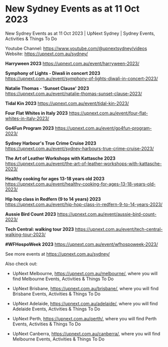 # New Sydney Events as at 11 Oct 2023
New Sydney Events as at 11 Oct 2023 | UpNext Sydney | Sydney Events, Activities &amp; Things To Do

Youtube Channel: https://www.youtube.com/@upnextsydney/videos 
Website: https://upnext.com.au/sydney/


**Harryween 2023**
 https://upnext.com.au/event/harryween-2023/

**Symphony of Lights - Diwali in concert 2023**
 https://upnext.com.au/event/symphony-of-lights-diwali-in-concert-2023/

**Natalie Thomas - 'Sunset Clause' 2023**
 https://upnext.com.au/event/natalie-thomas-sunset-clause-2023/

**Tidal Kin 2023**
 https://upnext.com.au/event/tidal-kin-2023/

**Four Flat Whites in Italy 2023**
 https://upnext.com.au/event/four-flat-whites-in-italy-2023/

**Go4Fun Program 2023**
 https://upnext.com.au/event/go4fun-program-2023/

**Sydney Harbour's True Crime Cruise 2023**
 https://upnext.com.au/event/sydney-harbours-true-crime-cruise-2023/

**The Art of Leather Workshops with Kattasche 2023**
 https://upnext.com.au/event/the-art-of-leather-workshops-with-kattasche-2023/

**Healthy cooking for ages 13-18 years old 2023**
 https://upnext.com.au/event/healthy-cooking-for-ages-13-18-years-old-2023/

**Hip hop class in Redfern (9 to 14 years) 2023**
 https://upnext.com.au/event/hip-hop-class-in-redfern-9-to-14-years-2023/

**Aussie Bird Count 2023**
 https://upnext.com.au/event/aussie-bird-count-2023/

**Tech Central: walking tour 2023**
 https://upnext.com.au/event/tech-central-walking-tour-2023/

**#WFHospoWeek 2023**
 https://upnext.com.au/event/wfhospoweek-2023/



See more events at https://upnext.com.au/sydney/


Also check out:

* UpNext Melbourne, https://upnext.com.au/melbourne/, where you will find Melbourne Events, Activities & Things To Do

* UpNext Brisbane, https://upnext.com.au/brisbane/, where you will find Brisbane Events, Activities & Things To Do

* UpNext Adelaide, https://upnext.com.au/adelaide/, where you will find Adelaide Events, Activities & Things To Do

* UpNext Perth, https://upnext.com.au/perth/, where you will find Perth Events, Activities & Things To Do

* UpNext Canberra, https://upnext.com.au/canberra/, where you will find Melbourne Events, Activities & Things To Do